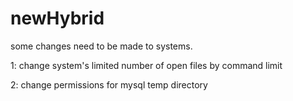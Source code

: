 # newHybrid

some changes need to be made to systems.

1: change system's limited number of open files by command limit

2: change permissions for mysql temp directory
